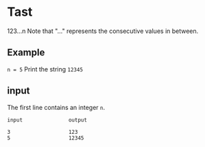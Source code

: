 # Tast

  123...n
  Note that "..." represents the consecutive values in between.

## Example

` n = 5 `
  Print the string ` 12345 `

## input

The first line contains an integer ` n `.


	input 				output

	3					123
	5					12345
